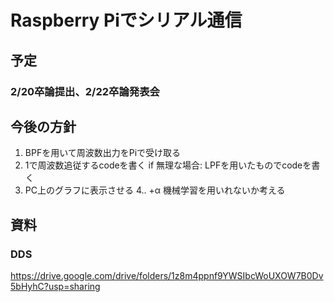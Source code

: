 # Raspberry Piでシリアル通信

## 予定
### 2/20卒論提出、2/22卒論発表会
## 今後の方針
1. BPFを用いて周波数出力をPiで受け取る
2. 1で周波数追従するcodeを書く
  if 無理な場合:
    LPFを用いたものでcodeを書く
3. PC上のグラフに表示させる
4.. +α 機械学習を用いれないか考える
## 資料
### DDS
https://drive.google.com/drive/folders/1z8m4ppnf9YWSIbcWoUXOW7B0Dv5bHyhC?usp=sharing
